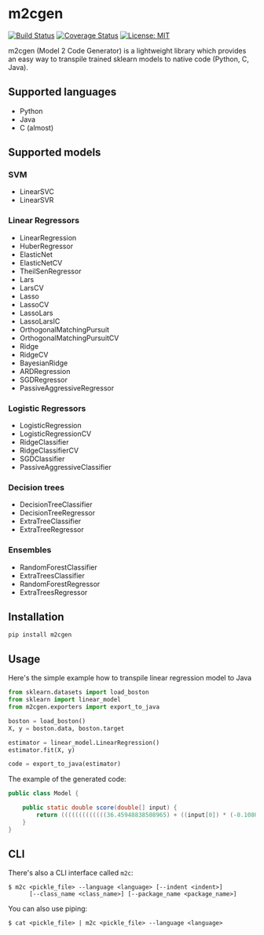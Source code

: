 # m2cgen

[![Build Status](https://travis-ci.org/BayesWitnesses/m2cgen.svg?branch=master)](https://travis-ci.org/BayesWitnesses/m2cgen)
[![Coverage Status](https://coveralls.io/repos/github/BayesWitnesses/m2cgen/badge.svg?branch=master)](https://coveralls.io/github/BayesWitnesses/m2cgen?branch=master)
[![License: MIT](https://img.shields.io/badge/License-MIT-yellow.svg)](https://opensource.org/licenses/MIT)

m2cgen (Model 2 Code Generator) is a lightweight library which provides an easy way to transpile trained sklearn models to native code (Python, C, Java).

## Supported languages

- Python
- Java
- C (almost)

## Supported models

### SVM
- LinearSVC
- LinearSVR

### Linear Regressors
- LinearRegression
- HuberRegressor
- ElasticNet
- ElasticNetCV
- TheilSenRegressor
- Lars
- LarsCV
- Lasso
- LassoCV
- LassoLars
- LassoLarsIC
- OrthogonalMatchingPursuit
- OrthogonalMatchingPursuitCV
- Ridge
- RidgeCV
- BayesianRidge
- ARDRegression
- SGDRegressor
- PassiveAggressiveRegressor

### Logistic Regressors
- LogisticRegression
- LogisticRegressionCV
- RidgeClassifier
- RidgeClassifierCV
- SGDClassifier
- PassiveAggressiveClassifier

### Decision trees
- DecisionTreeClassifier
- DecisionTreeRegressor
- ExtraTreeClassifier
- ExtraTreeRegressor

### Ensembles
- RandomForestClassifier
- ExtraTreesClassifier
- RandomForestRegressor
- ExtraTreesRegressor

## Installation

```
pip install m2cgen
```

## Usage

Here's the simple example how to transpile linear regression model to Java
```python
from sklearn.datasets import load_boston
from sklearn import linear_model
from m2cgen.exporters import export_to_java

boston = load_boston()
X, y = boston.data, boston.target

estimator = linear_model.LinearRegression()
estimator.fit(X, y)

code = export_to_java(estimator)
```

The example of the generated code:
```java
public class Model {

    public static double score(double[] input) {
        return (((((((((((((36.45948838508965) + ((input[0]) * (-0.10801135783679647))) + ((input[1]) * (0.04642045836688297))) + ((input[2]) * (0.020558626367073608))) + ((input[3]) * (2.6867338193449406))) + ((input[4]) * (-17.76661122830004))) + ((input[5]) * (3.8098652068092163))) + ((input[6]) * (0.0006922246403454562))) + ((input[7]) * (-1.475566845600257))) + ((input[8]) * (0.30604947898516943))) + ((input[9]) * (-0.012334593916574394))) + ((input[10]) * (-0.9527472317072884))) + ((input[11]) * (0.009311683273794044))) + ((input[12]) * (-0.5247583778554867));
    }
}
```


## CLI

There's also a CLI interface called `m2c`:
```
$ m2c <pickle_file> --language <language> [--indent <indent>]
      [--class_name <class_name>] [--package_name <package_name>]
```

You can also use piping:
```
$ cat <pickle_file> | m2c <pickle_file> --language <language>
```
